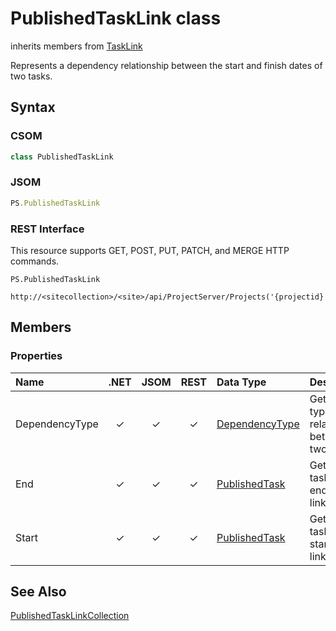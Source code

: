 [comment]: # (Name:PublishedTaskLink)
[comment]: # (Type:class)
[comment]: # (Status:Verified)

# <a name="name"></a>PublishedTaskLink class

inherits members from [TaskLink](TaskLink.md)<br/>

<a name="description"></a>Represents a dependency relationship between the start and finish dates of two tasks.

## <a name="syntax"></a>Syntax

### CSOM

```C#
class PublishedTaskLink 
```
### JSOM

```JavaScript
PS.PublishedTaskLink
```
### REST Interface

This resource supports GET, POST, PUT, PATCH, and MERGE HTTP commands.

```
PS.PublishedTaskLink

http://<sitecollection>/<site>/api/ProjectServer/Projects('{projectid}')/TaskLinks('{linkid}')
```

## <a name="members"></a>Members

### <a name="properties"></a>Properties

|**Name**|**.NET**|**JSOM**|**REST**|**Data Type**|**Description**|
|:-----|:-----:|:-----:|:-----:|:-----|:-----|
|<a name="DependencyType"></a>DependencyType|&#x2713;|&#x2713;|&#x2713;|[DependencyType](DependencyType.md)|Gets the type of link relationship between two tasks.|
|<a name="End"></a>End|&#x2713;|&#x2713;|&#x2713;|[PublishedTask](PublishedTask.md)|Gets the task at the end of the link.|
|<a name="Start"></a>Start|&#x2713;|&#x2713;|&#x2713;|[PublishedTask](PublishedTask.md)|Gets the task at the start of the link.|

## <a name="seeAlso"></a>See Also

[PublishedTaskLinkCollection](PublishedTaskLinkCollection.md)<br/>

